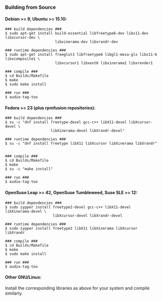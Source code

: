 
### Building from Source

<!--
#### Arch:
```
### build and install with makepkg ###
$ wget https://raw.githubusercontent.com/bill-auger/audio-tag-too/master/Builds/Packaging/PKGBUILD
# makepkg -sri ./PKGBUILD
```
-->

#### Debian >= 9, Ubuntu >= 15.10:
```
### build dependencies ###
$ sudo apt-get install build-essential libfreetype6-dev libx11-dev libxcursor-dev \
                       libxinerama-dev libxrandr-dev

### runtime dependencies ###
$ sudo apt-get install freeglut3 libfreetype6 libgl1-mesa-glx libx11-6 libxcomposite1 \
                       libxcursor1 libxext6 libxinerama1 libxrender1

### compile ###
$ cd Builds/Makefile
$ make
$ sudo make install

### run ###
$ audio-tag-too
```

#### Fedora >= 23 (plus rpmfusion repositories):
```
### build dependencies ###
$ su -c "dnf install freetype-devel gcc-c++ libX11-devel libXcursor-devel \
                     libXinerama-devel libXrandr-devel"

### runtime dependencies ###
$ su -c "dnf install freetype libX11 libXcursor libXinerama libXrandr"


### compile ###
$ cd Builds/Makefile
$ make
$ su -c "make install"

### run ###
$ audio-tag-too
```

#### OpenSuse Leap >= 42, OpenSuse Tumbleweed, Suse SLE >= 12:
```
### build dependencies ###
$ sudo zypper install freetype2-devel gcc-c++ libX11-devel libXinerama-devel \
                      libXcursor-devel libXrandr-devel

### runtime dependencies ###
$ sudo zypper install freetype2 libX11 libXinerama libXcursor libXrandr

### compile ###
$ cd Builds/Makefile
$ make
$ sudo make install

### run ###
$ audio-tag-too
```

#### Other GNU/Linux:
Install the corresponding libraries as above for your system and compile similarly.
